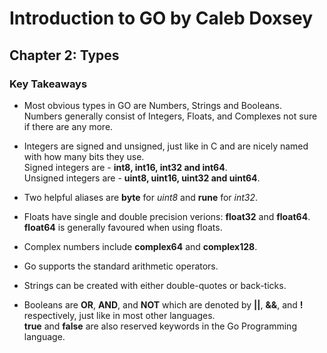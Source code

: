 # Introduction to GO by Caleb Doxsey

## Chapter 2: Types

### Key Takeaways
- Most obvious types in GO are Numbers, Strings and Booleans.  
Numbers generally consist of Integers, Floats, and Complexes not sure if there are any more.

- Integers are signed and unsigned, just like in C and are nicely named with how many bits they use.  
Signed integers are - **int8, int16, int32 and int64**.  
Unsigned integers are - **uint8, uint16, uint32 and uint64**. 

- Two helpful aliases are **byte** for *uint8* and **rune** for *int32*.

- Floats have single and double precision verions: **float32** and **float64**. **float64** is generally favoured when using floats.

- Complex numbers include **complex64** and **complex128**.

- Go supports the standard arithmetic operators.

- Strings can be created with either double-quotes or back-ticks.

- Booleans are **OR**, **AND**, and **NOT** which are denoted by **||**, **&&**, and **!** respectively, just like in most other languages.  
**true** and **false** are also reserved keywords in the Go Programming language.